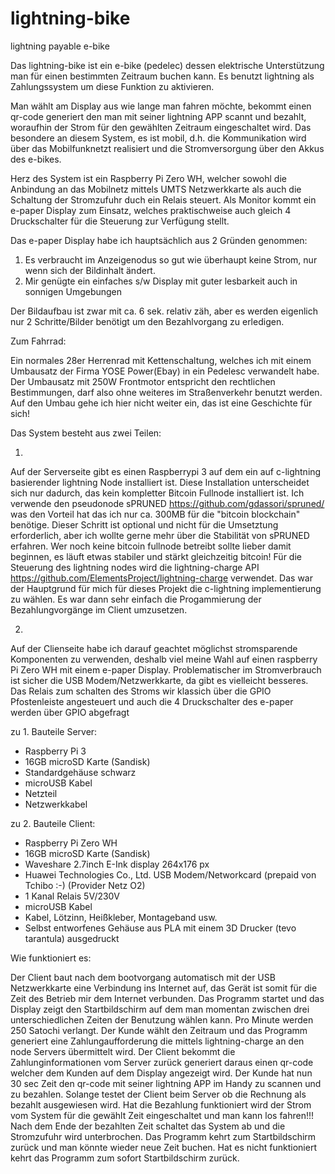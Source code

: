# lightning-bike
lightning payable e-bike

Das lightning-bike ist ein e-bike (pedelec) dessen elektrische Unterstützung man für einen bestimmten Zeitraum buchen kann. Es benutzt lightning als Zahlungssystem um diese Funktion zu aktivieren.  

Man wählt am Display aus wie lange man fahren möchte, bekommt einen qr-code generiert den man mit seiner lightning APP scannt und bezahlt, woraufhin der Strom für den gewählten Zeitraum eingeschaltet wird.
Das besondere an diesem System, es ist mobil, d.h. die Kommunikation wird über das Mobilfunknetzt realisiert und die Stromversorgung über den Akkus des e-bikes.    

Herz des System ist ein Raspberry Pi Zero WH, welcher sowohl die Anbindung an das Mobilnetz mittels UMTS Netzwerkkarte als auch die Schaltung der Stromzufuhr duch ein Relais steuert. Als Monitor kommt ein e-paper Display zum Einsatz, welches praktischweise auch gleich 4 Druckschalter für die Steuerung zur Verfügung stellt. 

Das e-paper Display habe ich hauptsächlich aus 2 Gründen genommen:
1. Es verbraucht im Anzeigenodus so gut wie überhaupt keine Strom, nur wenn sich der Bildinhalt ändert.
2. Mir genügte ein einfaches s/w Display mit guter lesbarkeit auch in sonnigen Umgebungen  

Der Bildaufbau ist zwar mit ca. 6 sek. relativ zäh, aber es werden eigenlich nur 2 Schritte/Bilder benötigt um den Bezahlvorgang zu erledigen.  

Zum Fahrrad:

Ein normales 28er Herrenrad mit Kettenschaltung, welches ich mit einem Umbausatz der Firma YOSE Power(Ebay) 
in ein Pedelesc verwandelt habe. Der Umbausatz mit 250W Frontmotor entspricht den rechtlichen Bestimmungen, darf also ohne weiteres im Straßenverkehr benutzt werden. Auf den Umbau gehe ich hier nicht weiter ein, das ist eine Geschichte für sich!


Das System besteht aus zwei Teilen:

1. 
Auf der Serverseite gibt es einen Raspberrypi 3 auf dem ein auf c-lightning basierender lightning Node installiert ist. Diese Installation unterscheidet sich nur dadurch, das kein kompletter Bitcoin Fullnode installiert ist. Ich verwende den pseudonode sPRUNED https://github.com/gdassori/spruned/ was den Vorteil hat das ich nur ca. 300MB für die "bitcoin blockchain" benötige. 
Dieser Schritt ist optional und nicht für die Umsetztung erforderlich, aber ich wollte gerne mehr über die Stabilität von sPRUNED erfahren. Wer noch keine bitcoin fullnode betreibt sollte lieber damit beginnen, es läuft etwas stabiler und stärkt gleichzeitig bitcoin!
Für die Steuerung des lightning nodes wird die lightning-charge API https://github.com/ElementsProject/lightning-charge verwendet. Das war der Hauptgrund für mich für dieses Projekt die c-lightning implementierung zu wählen. Es war dann sehr einfach die Progammierung der Bezahlungvorgänge im Client umzusetzen.

2.
Auf der Clienseite habe ich darauf geachtet möglichst stromsparende Komponenten zu verwenden, deshalb viel meine Wahl auf einen raspberry Pi Zero WH mit einem e-paper Display. Problematischer im Stromverbrauch ist sicher die USB Modem/Netzwerkkarte, da gibt es vielleicht besseres. Das Relais zum schalten des Stroms wir klassich über die GPIO Pfostenleiste angesteuert und auch die 4 Druckschalter des e-paper werden über GPIO abgefragt 

zu 1. Bauteile Server:
- Raspberry Pi 3
- 16GB microSD Karte (Sandisk)
- Standardgehäuse schwarz
- microUSB Kabel
- Netzteil
- Netzwerkkabel

zu 2. Bauteile Client:
- Raspberry Pi Zero WH
- 16GB microSD Karte (Sandisk)
- Waveshare 2.7inch E-Ink display 264x176 px 
- Huawei Technologies Co., Ltd. USB Modem/Networkcard
  (prepaid von Tchibo :-) (Provider Netz O2)
- 1 Kanal Relais 5V/230V
- microUSB Kabel
- Kabel, Lötzinn, Heißkleber, Montageband usw.
- Selbst entworfenes Gehäuse aus PLA mit einem 3D Drucker (tevo tarantula) ausgedruckt



Wie funktioniert es:

Der Client baut nach dem bootvorgang automatisch mit der USB Netzwerkkarte eine Verbindung ins Internet auf, das Gerät ist somit für die Zeit des Betrieb mir dem Internet verbunden.
Das Programm startet und das Display zeigt den Startbildschirm auf dem man momentan zwischen drei unterschiedlichen Zeiten der Benutzung wählen kann. Pro Minute werden 250 Satochi verlangt. Der Kunde wählt den Zeitraum und das Programm generiert eine Zahlungaufforderung die mittels lightning-charge an den node Servers übermittelt wird. Der Client bekommt die Zahlunginformationen vom Server zurück generiert daraus einen qr-code welcher dem Kunden auf dem Display angezeigt wird. Der Kunde hat nun 30 sec Zeit den qr-code mit seiner lightning APP im Handy zu scannen und zu bezahlen. Solange testet der Client beim Server ob die Rechnung als bezahlt ausgewiesen wird.
Hat die Bezahlung funktioniert wird der Strom vom System für die gewählt Zeit eingeschaltet und man kann los fahren!!! Nach dem Ende der bezahlten Zeit schaltet das System ab und die Stromzufuhr wird unterbrochen. Das Programm kehrt zum Startbildschirm zurück und man könnte wieder neue Zeit buchen. 
Hat es nicht funktioniert kehrt das Programm zum sofort Startbildschirm zurück.

